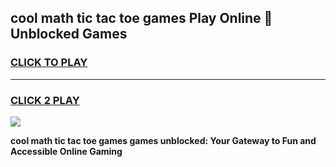 
## cool math tic tac toe games Play Online 👋 Unblocked Games
<h3>
<a href="https://news.freeplayer.one?title=cool_math_tic_tac_toe_games&ref=17CMG">CLICK TO PLAY</a></h3>
<hr>

<h3>
<a href="https://news.freeplayer.one?title=cool_math_tic_tac_toe_games&ref=17CMG">CLICK 2 PLAY</a>
  
</h3>

<a href="https://news.freeplayer.one?title=cool_math_tic_tac_toe_games&ref=17CMG/"><img src="https://clearcache.store/games.png"></a>


**cool math tic tac toe games games unblocked: Your Gateway to Fun and Accessible Online Gaming**
